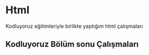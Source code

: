 # Html
Kodluyoruz eğitimleriyle birlikte yaptığım html çalışmaları

## Kodluyoruz Bölüm sonu Çalışmaları

